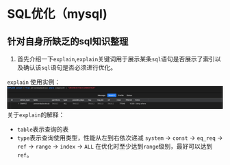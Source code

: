 # SQL优化（mysql)

## 针对自身所缺乏的sql知识整理

1. 首先介绍一下`explain`,`explain`关键词用于展示某条`sql`语句是否展示了索引以及确认该`sql`语句是否必须进行优化。    

`explain` 使用实例：   
![](../../img/CD2AD4DB-EED9-4391-9DF7-C5A951CEDBFF.jpg)
关于`explain`的解释：
- `table`表示查询的表
- `type`表示查询使用类型，性能从左到右依次递减 `system` -> `const` -> `eq_req` -> `ref` -> `range` -> `index` -> `ALL`
在优化时至少达到`range`级别，最好可以达到`ref`。